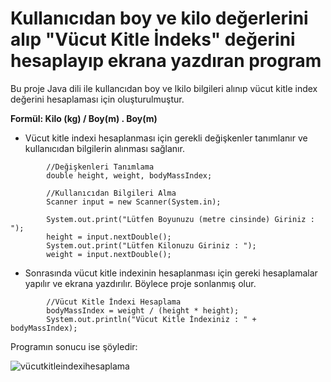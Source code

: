 # Kullanıcıdan boy ve kilo değerlerini alıp "Vücut Kitle İndeks" değerini hesaplayıp ekrana yazdıran program

Bu proje Java dili ile kullancıdan boy ve lkilo bilgileri alınıp vücut kitle index değerini hesaplaması için oluşturulmuştur.

**Formül: Kilo (kg) / Boy(m) . Boy(m)**

- Vücut kitle indexi hesaplanması için gerekli değişkenler tanımlanır ve kullanıcıdan bilgilerin alınması sağlanır.

```
        //Değişkenleri Tanımlama
        double height, weight, bodyMassIndex;

        //Kullanıcıdan Bilgileri Alma
        Scanner input = new Scanner(System.in);

        System.out.print("Lütfen Boyunuzu (metre cinsinde) Giriniz : ");
        height = input.nextDouble();
        System.out.print("Lütfen Kilonuzu Giriniz : ");
        weight = input.nextDouble();
```

- Sonrasında vücut kitle indexinin hesaplanması için gereki hesaplamalar yapılır ve ekrana yazdırılır. Böylece proje sonlanmış olur.

```
        //Vücut Kitle İndexi Hesaplama
        bodyMassIndex = weight / (height * height);
        System.out.println("Vücut Kitle İndexiniz : " + bodyMassIndex);
```

Programın sonucu ise şöyledir: 

![vücutkitleindexihesaplama](https://user-images.githubusercontent.com/86554799/180578797-80f36dff-47ed-4795-b455-cb0741410399.jpg)

